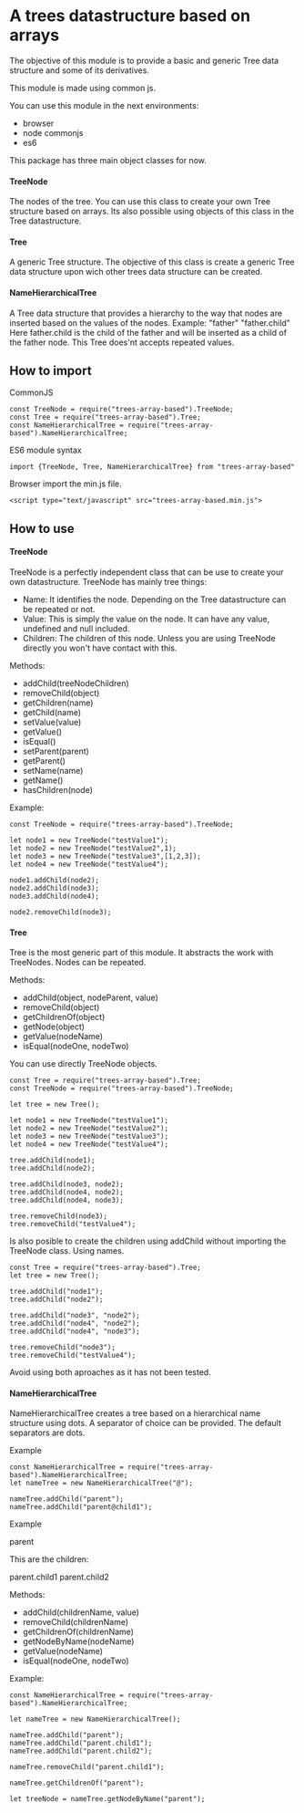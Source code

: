 # A trees datastructure based on arrays

The objective of this module is to provide a basic and generic Tree data structure and some of its derivatives.

This module is made using common js.

You can use this module in the next environments:
 - browser
 - node commonjs
 - es6

This package has three main object classes for now.

#### TreeNode
The nodes of the tree. 
You can use this class to create your own Tree structure based on arrays. Its also possible using objects of this class in the Tree datastructure.

#### Tree
A generic Tree structure.
The objective of this class is create a generic Tree data structure upon wich other trees data structure can be created.

#### NameHierarchicalTree
A Tree data structure that provides a hierarchy to the way that nodes are inserted based on the values of the nodes.
Example:
"father"
"father.child"
Here father.child is the child of the father and will be inserted as a child of the father node.
This Tree does'nt accepts repeated values.

## How to import
CommonJS
```
const TreeNode = require("trees-array-based").TreeNode;
const Tree = require("trees-array-based").Tree;
const NameHierarchicalTree = require("trees-array-based").NameHierarchicalTree;
```
ES6 module syntax
```
import {TreeNode, Tree, NameHierarchicalTree} from "trees-array-based"
```
Browser import the min.js file.
```
<script type="text/javascript" src="trees-array-based.min.js"> 
```

## How to use
#### TreeNode
TreeNode is a perfectly independent class that can be use to create your own datastructure.
TreeNode has mainly tree things:
- Name: It identifies the node. Depending on the Tree datastructure can be repeated or not.
- Value: This is simply the value on the node. It can have any value, undefined and null included.
- Children: The children of this node. Unless you are using TreeNode directly you won't have contact with this.

Methods:
- addChild(treeNodeChildren)
- removeChild(object)
- getChildren(name)
- getChild(name)
- setValue(value)
- getValue()
- isEqual()
- setParent(parent)
- getParent()
- setName(name)
- getName()
- hasChildren(node)

Example:

```
const TreeNode = require("trees-array-based").TreeNode;

let node1 = new TreeNode("testValue1");
let node2 = new TreeNode("testValue2",1);
let node3 = new TreeNode("testValue3",[1,2,3]);
let node4 = new TreeNode("testValue4");

node1.addChild(node2);
node2.addChild(node3);
node3.addChild(node4);

node2.removeChild(node3);
```

#### Tree
Tree is the most generic part of this module. It abstracts the work with TreeNodes.
Nodes can be repeated.

Methods:
- addChild(object, nodeParent, value)
- removeChild(object)
- getChildrenOf(object)
- getNode(object)
- getValue(nodeName)
- isEqual(nodeOne, nodeTwo)

You can use directly TreeNode objects.
```
const Tree = require("trees-array-based").Tree;
const TreeNode = require("trees-array-based").TreeNode;

let tree = new Tree();

let node1 = new TreeNode("testValue1");
let node2 = new TreeNode("testValue2");
let node3 = new TreeNode("testValue3");
let node4 = new TreeNode("testValue4");

tree.addChild(node1);
tree.addChild(node2);

tree.addChild(node3, node2);
tree.addChild(node4, node2);
tree.addChild(node4, node3);

tree.removeChild(node3);
tree.removeChild("testValue4");
```
Is also posible to create the children using addChild without importing the TreeNode class. Using names.
```
const Tree = require("trees-array-based").Tree;
let tree = new Tree();

tree.addChild("node1");
tree.addChild("node2");

tree.addChild("node3", "node2");
tree.addChild("node4", "node2");
tree.addChild("node4", "node3");

tree.removeChild("node3");
tree.removeChild("testValue4");
``` 
Avoid using both aproaches as it has not been tested.

#### NameHierarchicalTree
NameHierarchicalTree creates a tree based on a hierarchical name structure using dots. A separator of choice can be provided. The default separators are dots.

Example

```
const NameHierarchicalTree = require("trees-array-based").NameHierarchicalTree;
let nameTree = new NameHierarchicalTree("@");

nameTree.addChild("parent");
nameTree.addChild("parent@child1");
```

Example

parent

This are the children:

parent.child1
parent.child2

Methods:
- addChild(childrenName, value)
- removeChild(childrenName)
- getChildrenOf(childrenName)
- getNodeByName(nodeName)
- getValue(nodeName)
- isEqual(nodeOne, nodeTwo)

Example:
```
const NameHierarchicalTree = require("trees-array-based").NameHierarchicalTree;

let nameTree = new NameHierarchicalTree();

nameTree.addChild("parent");
nameTree.addChild("parent.child1");
nameTree.addChild("parent.child2");

nameTree.removeChild("parent.child1");

nameTree.getChildrenOf("parent");

let treeNode = nameTree.getNodeByName("parent");
```